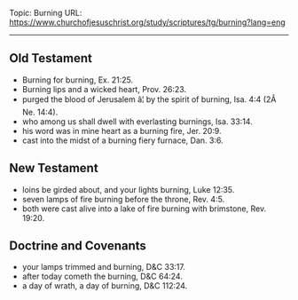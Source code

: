 Topic: Burning
URL: https://www.churchofjesuschrist.org/study/scriptures/tg/burning?lang=eng

---

## Old Testament

- Burning for burning, Ex. 21:25.
- Burning lips and a wicked heart, Prov. 26:23.
- purged the blood of Jerusalem â¦ by the spirit of burning, Isa. 4:4 (2Â Ne. 14:4).
- who among us shall dwell with everlasting burnings, Isa. 33:14.
- his word was in mine heart as a burning fire, Jer. 20:9.
- cast into the midst of a burning fiery furnace, Dan. 3:6.

## New Testament

- loins be girded about, and your lights burning, Luke 12:35.
- seven lamps of fire burning before the throne, Rev. 4:5.
- both were cast alive into a lake of fire burning with brimstone, Rev. 19:20.

## Doctrine and Covenants

- your lamps trimmed and burning, D&C 33:17.
- after today cometh the burning, D&C 64:24.
- a day of wrath, a day of burning, D&C 112:24.

